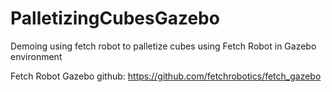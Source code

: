 # PalletizingCubesGazebo
Demoing using fetch robot to palletize cubes using Fetch Robot in Gazebo environment


Fetch Robot Gazebo github: https://github.com/fetchrobotics/fetch_gazebo

